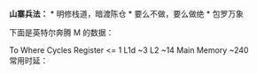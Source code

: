 **山寨兵法：**
* 
明修栈道，暗渡陈仓
* 
要么不做，要么做绝
* 
包罗万象

下面是英特尔奔腾 M 的数据：
<tbody>
<tr>
<th>To Where</th>
<th>Cycles</th>
</tr>
<tr>
<td>Register</td>
<td>&lt;= 1</td>
</tr>
<tr>
<td>L1d</td>
<td>~3</td>
</tr>
<tr>
<td>L2</td>
<td>~14</td>
</tr>
<tr>
<td>Main Memory</td>
<td>~240</td>
</tr>
</tbody>
<br>
常用时延：
